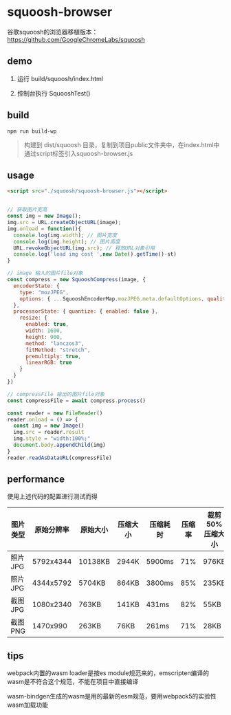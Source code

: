 # squoosh-browser

谷歌squoosh的浏览器移植版本：
https://github.com/GoogleChromeLabs/squoosh

## demo

1. 运行 build/squoosh/index.html

2. 控制台执行 SquooshTest()

## build

```shell
npm run build-wp
```

> 构建到 dist/squoosh 目录，复制到项目public文件夹中，在index.html中通过script标签引入squoosh-browser.js

## usage

```html
<script src="./squoosh/squoosh-browser.js"></script>
```

```js

// 获取图片宽高
const img = new Image();
img.src = URL.createObjectURL(image);
img.onload = function(){
  console.log(img.width); // 图片宽度
  console.log(img.height); // 图片高度
  URL.revokeObjectURL(img.src); // 释放URL对象引用
  console.log('load img cost ',new Date().getTime()-st)
}

// image 输入的图片file对象
const compress = new SquooshCompress(image, {
  encoderState: {
    type: "mozJPEG",
    options: { ...SquooshEncoderMap.mozJPEG.meta.defaultOptions, quality: 70 }
  },
  processorState: { quantize: { enabled: false },
    resize: {
      enabled: true,
      width: 1600,
      height: 900,
      method: "lanczos3",
      fitMethod: "stretch",
      premultiply: true,
      linearRGB: true
    }
  }
})

// compressFile 输出的图片file对象
const compressFile = await compress.process()

const reader = new FileReader()
reader.onload = () => {
  const img = new Image()
  img.src = reader.result
  img.style = "width:100%;"
  document.body.appendChild(img)
}
reader.readAsDataURL(compressFile)
```

## performance

使用上述代码的配置进行测试而得

| 图片类型| 原始分辨率 |原始大小 | 压缩大小 | 压缩耗时 | 压缩率 | 裁剪50%压缩大小 | 裁剪50%压缩耗时 |
| --- | --- | --- |--- |--- |--- |--- |--- |
| 照片JPG | 5792x4344 |  10138KB | 2944K | 5900ms | 71% | 976KB | 5100ms |
| 照片JPG | 4344x5792 | 5704KB | 864KB | 3800ms | 85% | 235KB | 4300ms|
| 截图JPG | 1080x2340 | 763KB | 141KB | 431ms | 82% | 55KB | 420ms|
| 截图PNG | 1470x990 | 263KB | 76KB | 261ms | 71% | 28KB | 200ms|


## tips

webpack内置的wasm loader是按es module规范来的，emscripten编译的wasm是不符合这个规范，不能在项目中直接编译

wasm-bindgen生成的wasm是用的最新的esm规范，要用webpack5的实验性wasm加载功能
